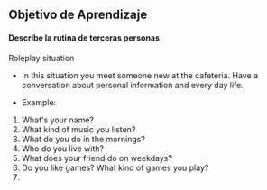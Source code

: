## Objetivo de Aprendizaje
#### Describe la rutina de terceras personas

Roleplay situation

- In this situation you meet someone new at the cafeteria. Have a conversation about personal information and every day life.

- Example:
1. What's your name?
2. What kind of music you listen?
3. What do you do in the mornings?
4. Who do you live with?
5. What does your friend do on weekdays?
6. Do you like games? What kind of games you play?
7. 